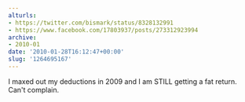 ```yaml
---
alturls:
- https://twitter.com/bismark/status/8328132991
- https://www.facebook.com/17803937/posts/273312923994
archive:
- 2010-01
date: '2010-01-28T16:12:47+00:00'
slug: '1264695167'
---
```


I maxed out my deductions in 2009 and I am STILL getting a fat return. Can't complain.

